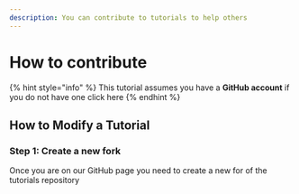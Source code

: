 ```yaml
---
description: You can contribute to tutorials to help others
---
```


# How to contribute

{% hint style="info" %}
This tutorial assumes you have a **GitHub account** if you do not have one click here
{% endhint %}

## How to Modify a Tutorial

### Step 1: Create a new fork

Once you are on our GitHub page you need to create a new for of the tutorials repository

